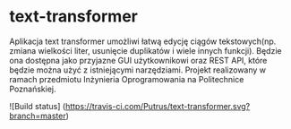# text-transformer
Aplikacja text transformer umożliwi łatwą edycję ciągów tekstowych(np. zmiana wielkości liter, usunięcie duplikatów i wiele innych funkcji). Będzie ona dostępna
jako przyjazne GUI użytkownikowi oraz REST API, które będzie można użyć z istniejącymi narzędziami.
Projekt realizowany w ramach przedmiotu Inżynieria Oprogramowania na Politechnice Poznańskiej.

![Build status] (<https://travis-ci.com/Putrus/text-transformer.svg?branch=master>)
